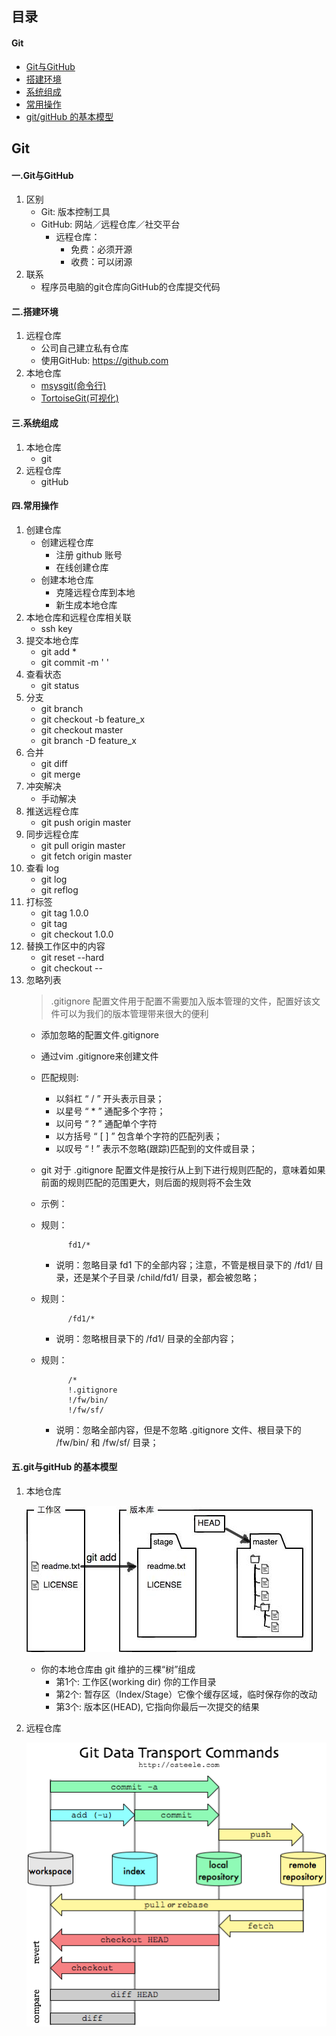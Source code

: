 ## 目录

#### Git
* [Git与GitHub](#a)
* [搭建环境](#b)
* [系统组成](#c)
* [常用操作](#d)
* [git/gitHub 的基本模型](#e)


## Git
#### <div id='a'>一.Git与GitHub</div>
1. 区别
    * Git: 版本控制工具
    * GitHub: 网站／远程仓库／社交平台
        * 远程仓库：
            * 免费：必须开源
            * 收费：可以闭源
2. 联系
    * 程序员电脑的git仓库向GitHub的仓库提交代码
#### <div id='b'>二.搭建环境</div>
1. 远程仓库
    * 公司自己建立私有仓库
    * 使用GitHub: https://github.com
2. 本地仓库
    * [msysgit(命令行)](./attachment/msysgit安装.doc)
    * [TortoiseGit(可视化)](./attachment/TortoiseGit.doc)
#### <div id='c'>三.系统组成</div>
1. 本地仓库
    * git
2. 远程仓库
    * gitHub
#### <div id='d'>四.常用操作</div>
1. 创建仓库
    * 创建远程仓库
        * 注册 github 账号
        * 在线创建仓库
    * 创建本地仓库
        * 克隆远程仓库到本地
        * 新生成本地仓库
2. 本地仓库和远程仓库相关联
    * ssh key
3. 提交本地仓库
    * git add *
    * git commit -m ' '
4. 查看状态
    * git status
5. 分支
    * git branch
    * git checkout -b feature_x
    * git checkout master
    * git branch -D feature_x
6. 合并
    * git diff
    * git merge
7. 冲突解决
    * 手动解决
8. 推送远程仓库
    * git push origin master
9. 同步远程仓库
    * git pull origin master
    * git fetch origin master
10. 查看 log 
    * git log
    * git reflog
11. 打标签
    * git tag 1.0.0
    * git tag
    * git checkout 1.0.0
12. 替换工作区中的内容
    * git reset --hard 
    * git checkout -- <fileName>
13. 忽略列表
    > .gitignore 配置文件用于配置不需要加入版本管理的文件，配置好该文件可以为我们的版本管理带来很大的便利
    * 添加忽略的配置文件.gitignore
    * 通过vim .gitignore来创建文件
    * 匹配规则:
        * 以斜杠 “ / ” 开头表示目录；
        * 以星号 “ * ” 通配多个字符；
        * 以问号 “ ? ” 通配单个字符
        * 以方括号 “ [ ] ” 包含单个字符的匹配列表；
        * 以叹号 “ ! ” 表示不忽略(跟踪)匹配到的文件或目录；
    * git 对于 .gitignore 配置文件是按行从上到下进行规则匹配的，意味着如果前面的规则匹配的范围更大，则后面的规则将不会生效
    * 示例：
    * 规则：
                
                fd1/*
        * 说明：忽略目录 fd1 下的全部内容；注意，不管是根目录下的 /fd1/ 目录，还是某个子目录 /child/fd1/ 目录，都会被忽略；
    
    * 规则：       
                
                /fd1/*
        * 说明：忽略根目录下的 /fd1/ 目录的全部内容；
    
    * 规则：
    
                /*
                !.gitignore
                !/fw/bin/
                !/fw/sf/
    
        * 说明：忽略全部内容，但是不忽略 .gitignore 文件、根目录下的 /fw/bin/ 和 /fw/sf/ 目录；
#### <div id='e'></div>五.git与gitHub 的基本模型
1. 本地仓库  

    ![](./image/本地仓库.jpg)
    * 你的本地仓库由 git 维护的三棵“树”组成
        * 第1个: 工作区(working dir) 你的工作目录
        * 第2个: 暂存区（Index/Stage）它像个缓存区域，临时保存你的改动
        * 第3个: 版本区(HEAD), 它指向你最后一次提交的结果
2. 远程仓库
    
    ![](./image/远程仓库.png)